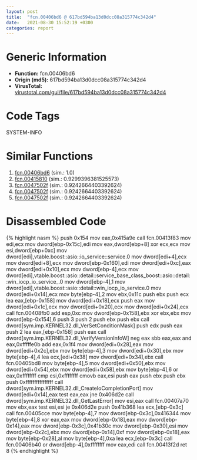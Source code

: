 ```yaml
---
layout: post
title:  "fcn.00406bd6 @ 617bd594ba13d0dcc08a315774c342d4"
date:   2021-08-30 15:52:19 +0300
categories: report
---
```


# Generic Information
- **Function:** fcn.00406bd6
- **Origin (md5):** 617bd594ba13d0dcc08a315774c342d4
- **VirusTotal:** [virustotal.com/gui/file/617bd594ba13d0dcc08a315774c342d4][virustotal_ref]

# Code Tags
<span class="tag" id="SYSTEM-INFO">SYSTEM-INFO</span>


# Similar Functions

1. [fcn.00406bd6][similar_1_ref] (sim.: 1.0)
2. [fcn.00415810][similar_2_ref] (sim.: 0.9299396381525573)
3. [fcn.0047502f][similar_3_ref] (sim.: 0.9242664403392624)
4. [fcn.0047502f][similar_4_ref] (sim.: 0.9242664403392624)
5. [fcn.0047502f][similar_5_ref] (sim.: 0.9242664403392624)


# Disassembled Code

{% highlight nasm %}
push 0x154
mov eax,0x415a9e
call fcn.00413f83
mov edi,ecx
mov dword[ebp-0x15c],edi
mov eax,dword[ebp+8]
xor ecx,ecx
mov esi,dword[ebp+0xc]
mov dword[edi],vtable.boost::asio::io_service::service.0
mov dword[edi+4],ecx
mov dword[edi+8],ecx
mov dword[ebp-0x160],edi
mov dword[edi+0xc],eax
mov dword[edi+0x10],ecx
mov dword[ebp-4],ecx
mov dword[edi],vtable.boost::asio::detail::service_base_class_boost::asio::detail::win_iocp_io_service_.0
mov dword[ebp-4],1
mov dword[edi],vtable.boost::asio::detail::win_iocp_io_service.0
mov dword[edi+0x14],ecx
mov byte[ebp-4],2
mov ebx,0x11c
push ebx
push ecx
lea eax,[ebp-0x158]
mov dword[edi+0x18],ecx
push eax
mov dword[edi+0x1c],ecx
mov dword[edi+0x20],ecx
mov dword[edi+0x24],ecx
call fcn.00408fb0
add esp,0xc
mov dword[ebp-0x158],ebx
xor ebx,ebx
mov dword[ebp-0x154],6
push 3
push 2
push ebx
push ebx
call dword[sym.imp.KERNEL32.dll_VerSetConditionMask]
push edx
push eax
push 2
lea eax,[ebp-0x158]
push eax
call dword[sym.imp.KERNEL32.dll_VerifyVersionInfoW]
neg eax
sbb eax,eax
and eax,0xfffffe0b
add eax,0x1f4
mov dword[edi+0x28],eax
mov dword[edi+0x2c],ebx
mov byte[ebp-4],3
mov dword[edi+0x30],ebx
mov byte[ebp-4],4
lea ecx,[edi+0x38]
mov dword[edi+0x34],ebx
call fcn.00405bd8
mov byte[ebp-4],5
mov dword[edi+0x50],ebx
mov dword[edi+0x54],ebx
mov dword[edi+0x58],ebx
mov byte[ebp-4],6
or eax,0xffffffff
cmp esi,0xffffffff
cmovb eax,esi
push eax
push ebx
push ebx
push 0xffffffffffffffff
call dword[sym.imp.KERNEL32.dll_CreateIoCompletionPort]
mov dword[edi+0x14],eax
test eax,eax
jne 0x406d2e
call dword[sym.imp.KERNEL32.dll_GetLastError]
mov esi,eax
call fcn.00407a70
mov ebx,eax
test esi,esi
je 0x406d2e
push 0x41b368
lea ecx,[ebp-0x3c]
call fcn.00405cce
mov byte[ebp-4],7
mov dword[ebp-0x3c],0x416344
mov byte[ebp-4],8
xor eax,eax
mov dword[ebp-0x18],eax
mov dword[ebp-0x14],eax
mov dword[ebp-0x3c],0x41b30c
mov dword[ebp-0x30],esi
mov dword[ebp-0x2c],ebx
mov dword[ebp-0x14],0xf
mov dword[ebp-0x18],eax
mov byte[ebp-0x28],al
mov byte[ebp-4],0xa
lea ecx,[ebp-0x3c]
call fcn.00406b40
or dword[ebp-4],0xffffffff
mov eax,edi
call fcn.00413f2d
ret 8
{% endhighlight %}


[similar_1_ref]: /report/fcn.00406bd6@b8b9b802e96d8e813c605554cf6f7018
[similar_2_ref]: /report/fcn.00415810@3dfcfb1d918b690c00de324bcfcdc082
[similar_3_ref]: /report/fcn.0047502f@fb9b7d22bc1c143ac66b0575cbdd088d
[similar_4_ref]: /report/fcn.0047502f@152885a790b99953ce23874f0947b7bd
[similar_5_ref]: /report/fcn.0047502f@912f1d013a0d6151bc7a7cef6da1b2a0
[virustotal_ref]: https://www.virustotal.com/gui/file/617bd594ba13d0dcc08a315774c342d4